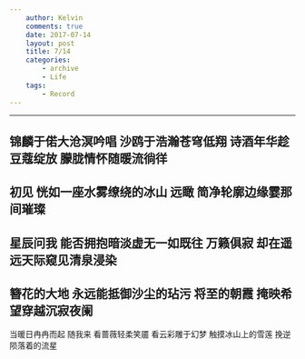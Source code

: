 ```yaml
---
    author: Kelvin
    comments: true
    date: 2017-07-14
    layout: post
    title: 7/14
    categories:
        - archive
        - Life
    tags:
        - Record
---
```


---
锦麟于偌大沧溟吟唱
沙鸥于浩瀚苍穹低翔
诗酒年华趁豆蔻绽放
朦胧情怀随暖流徜徉
---
初见
恍如一座水雾缭绕的冰山
远瞰
简净轮廓边缘霎那间璀璨
---
星辰问我
能否拥抱暗淡虚无一如既往
万籁俱寂
却在遥远天际窥见清泉浸染
---
簪花的大地
永远能抵御沙尘的玷污
将至的朝霞
掩映希望穿越沉寂夜阑
---
当暖日冉冉而起
随我来
看蔷薇轻柔笑靥
看云彩雕于幻梦
触摸冰山上的雪莲
挽逆陨落着的流星